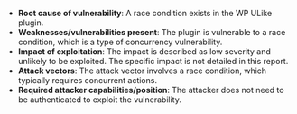 - **Root cause of vulnerability**: A race condition exists in the WP ULike plugin.
- **Weaknesses/vulnerabilities present**: The plugin is vulnerable to a race condition, which is a type of concurrency vulnerability.
- **Impact of exploitation**: The impact is described as low severity and unlikely to be exploited. The specific impact is not detailed in this report.
- **Attack vectors**: The attack vector involves a race condition, which typically requires concurrent actions.
- **Required attacker capabilities/position**: The attacker does not need to be authenticated to exploit the vulnerability.
